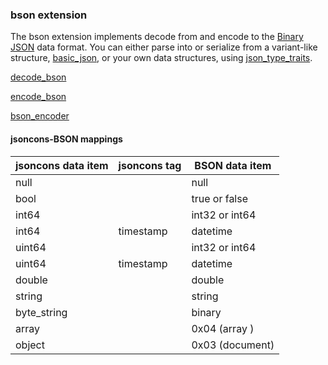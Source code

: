 ### bson extension

The bson extension implements decode from and encode to the [Binary JSON](http://bsonspec.org/) data format.
You can either parse into or serialize from a variant-like structure, [basic_json](../json.md), or your own
data structures, using [json_type_traits](../json_type_traits.md).

[decode_bson](decode_bson.md)

[encode_bson](encode_bson.md)

[bson_encoder](bson_encoder.md)

#### jsoncons-BSON mappings

jsoncons data item|jsoncons tag|BSON data item
--------------|------------------|---------------
null          |                  | null
bool          |                  | true or false
int64         |                  | int32 or int64
int64         | timestamp        | datetime
uint64        |                  | int32 or int64
uint64        | timestamp        | datetime
double        |                  | double
string        |                  | string
byte_string   |                  | binary
array         |                  | 0x04 (array )
object        |                  | 0x03 (document)


